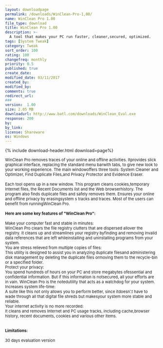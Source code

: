 ```yaml
---
layout: downloadpage
permalink: /downloads/WinClean-Pro-1,00/
name: WinClean Pro 1.00
file_type: download
title: WinClean Pro 1.00
description: >-
  A tool that makes your PC run faster, cleaner,secured, optimized.
tags: [System Tweak]
category: Tweak
sort_order: 100
rating: 100
changefreq: monthly
priority: 0.5
published: true
create_date: 
modified_date: 03/11/2017
created_by: 
modified_by: 
comments: true
redirect_url: 
### 
version:  1.00
size: 2.05 MB
downloadurl: http://www.batl.com/downloads/WinClean_Eval.exe
response: 200
by: 
by_link: 
license: Shareware
os: Windows
---
```


{% include download-header.html download=page%}

<p style="fix-download-text !important">
<p><font size="2"><p>WinClean Pro removes traces of your online and offline activities. Itprovides slick graphical interface, replacing the standard menu barwith tabs, to give new look to your working experience. The main windowoffers three tools: System Cleaner and Optimizer, Find Duplicate Files,and Privacy Protector and Evidence Eraser.<br />
<br />
Each tool opens up in a new window. This program cleans cookies,temporary Internet files, the Recent Documents list and the Web browserhistory. The program also finds duplicate files and safely removes them. Ensures your online and offline privacy by erasingsystem s tracks and traces. Most of the users can benefit from runningWinClean Pro.<br />
<br />
<span><strong>Here are some key features of "WinClean Pro":</strong></span><br />
<br />
Make your computer fast and stable in minutes:<br />
WinClean Pro clears the file registry clutters that are dispersed allover the registry. It cleans up and streamlines your registry byfinding and removing invalid data references that are left whileinstalling and uninstalling programs from your system.<br />
You are stress relieved from multiple copies of files:<br />
This utility is designed to assist you in analyzing duplicate filesand administering disk management by deleting the duplicate files ormoving them to the recycle-bin or a specified folder.<br />
Protect your privacy:<br />
You spend hundreds of hours on your PC and store megabytes ofessential and confidential information. But if this information is notsecured, all your efforts are in vain. WinClean Pro is the notedutility that acts as a watchdog for your system.<br />
Increases system life-time:<br />
A suite like this not only allows you to perform better, since itdoesn’.t have to wade through all that digital file shreds but makesyour system more stable and reliable.<br />
Your internet activity is no more recorded:<br />
It cleans and removes Internet and PC usage tracks, including cache,browser history, recent documents, cookies and various other items.<br />
<br />
<br />
<span><strong>Limitations:</strong></span><br />
<br />
30 days evaluation version</p></p></p>
